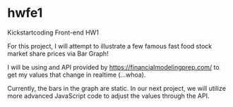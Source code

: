 # hwfe1
Kickstartcoding Front-end HW1

For this project, I will attempt to illustrate a few famous fast food stock market share prices via Bar Graph! 

I will be using and API provided by https://financialmodelingprep.com/ to get my values that change in realtime (...whoa).

Currently, the bars in the graph are static. In our next project, we will utilize more advanced JavaScript code to adjust the values through the API.
